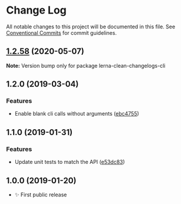 # Change Log

All notable changes to this project will be documented in this file.
See [Conventional Commits](https://conventionalcommits.org) for commit guidelines.

## [1.2.58](https://gitlab.com/codsen/codsen/compare/lerna-clean-changelogs-cli@1.2.57...lerna-clean-changelogs-cli@1.2.58) (2020-05-07)

**Note:** Version bump only for package lerna-clean-changelogs-cli





## 1.2.0 (2019-03-04)

### Features

- Enable blank cli calls without arguments ([ebc4755](https://gitlab.com/codsen/codsen/commit/ebc4755))

## 1.1.0 (2019-01-31)

### Features

- Update unit tests to match the API ([e53dc83](https://gitlab.com/codsen/codsen/commit/e53dc83))

## 1.0.0 (2019-01-20)

- ✨ First public release
